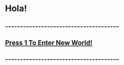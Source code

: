 














# 					Hola!
##			--------------------------------------
##			[Press 1 To Enter New World!](/menu.md) 
##			--------------------------------------
